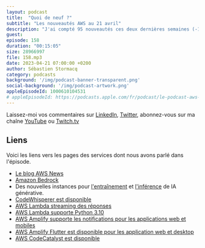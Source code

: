 ```yaml
---
layout: podcast
title:  "Quoi de neuf ?"
subtitle: "Les nouveautés AWS au 21 avril"
description: "J'ai compté 95 nouveautés ces deux dernières semaines (-12 WoW), dont des grosses annonces au sujet des IA génératives et des Large Language Model (LLM). Il y a eu aussi deux nouveautés importantes pour AWS Lambda. AWS CodeCatalyst, dont nous parlions la semaine passée est maintenant disponible. Et puis pour vous, les développeurs, j'ai noté quelques nouveautés côté Amplify."
guest: 
episode: 158
duration: "00:15:05"
size: 28966997
file: 158.mp3
date: 2023-04-21 07:00:00 +0200
author: Sébastien Stormacq
category: podcasts
background: '/img/podcast-banner-transparent.png'
social-background: '/img/podcast-artwork.png'
appleEpisodeId: 1000610104531
# appleEpisodeId: https://podcasts.apple.com/fr/podcast/le-podcast-aws-en-français/id1452118442
---
```


Laissez-moi vos commentaires sur [LinkedIn](https://www.linkedin.com/in/sebastienstormacq/), [Twitter](https://twitter.com/sebsto), abonnez-vous sur ma chaîne [YouTube](https://www.youtube.com/sebsto) ou [Twitch.tv](https://www.twitch.tv/sebAWS)

## Liens

Voici les liens vers les pages des services dont nous avons parlé dans l'épisode.

- [Le blog AWS News](https://aws.amazon.com/blogs/aws/)
- [Amazon Bedrock](https://aws.amazon.com/bedrock/)
- Des nouvelles instances pour [l'entraînement](https://aws.amazon.com/about-aws/whats-new/2023/04/amazon-ec2-trn1n-instances-network-ai-models/) et [l'inférence](https://aws.amazon.com/about-aws/whats-new/2023/04/amazon-ec2-inf2-instances-generative-ai-generally-available/) de IA générative.
- [CodeWhisperer est disponible](https://aws.amazon.com/blogs/aws/amazon-codewhisperer-free-for-individual-use-is-now-generally-available/)
- [AWS Lambda streaming des réponses](https://aws.amazon.com/blogs/compute/introducing-aws-lambda-response-streaming/)
- [AWS Lambda supporte Python 3.10](https://aws.amazon.com/about-aws/whats-new/2023/04/aws-lambda-python-3-10/)
- [AWS Amplify supporte les notifications pour les applications web et mobiles](https://aws.amazon.com/blogs/mobile/aws-amplify-supports-push-notifications/)
- [AWS Amplify Flutter est disponible pour les application web et desktop](https://aws.amazon.com/about-aws/whats-new/2023/04/aws-amplify-flutter-web-desktop-support/)
- [AWS CodeCatalyst est disponible](https://aws.amazon.com/about-aws/whats-new/2023/04/general-availability-amazon-codecatalyst/)